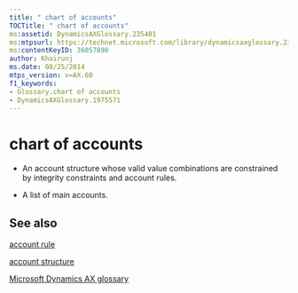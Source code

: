 ```yaml
---
title: " chart of accounts"
TOCTitle: " chart of accounts"
ms:assetid: DynamicsAXGlossary.235401
ms:mtpsurl: https://technet.microsoft.com/library/dynamicsaxglossary.235401(v=AX.60)
ms:contentKeyID: 36057890
author: Khairunj
ms.date: 08/25/2014
mtps_version: v=AX.60
f1_keywords:
- Glossary.chart of accounts
- DynamicsAXGlossary.1975571
---
```


# chart of accounts

  - An account structure whose valid value combinations are constrained by integrity constraints and account rules.

  - A list of main accounts.

## See also

[account rule](account-rule.md)

[account structure](account-structure.md)

[Microsoft Dynamics AX glossary](glossary/microsoft-dynamics-ax-glossary.md)

  


